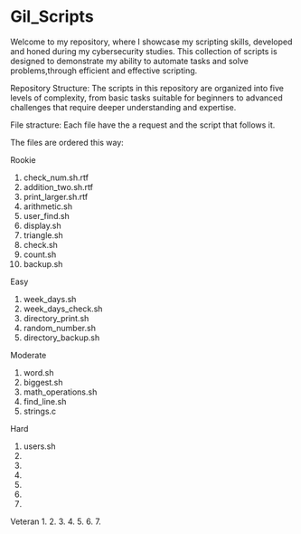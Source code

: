 # Gil_Scripts

Welcome to my repository, where I showcase my scripting skills, developed and honed during my cybersecurity studies. This collection of scripts is designed to demonstrate my ability to automate tasks and solve problems,through efficient and effective scripting.

Repository Structure: The scripts in this repository are organized into five levels of complexity, from basic tasks suitable for beginners to advanced challenges that require deeper understanding and expertise. 

File stracture: Each file have the a request and the script that follows it.

The files are ordered this way:

Rookie
1. check_num.sh.rtf
2. addition_two.sh.rtf
3. print_larger.sh.rtf
4. arithmetic.sh
5. user_find.sh
6. display.sh
7. triangle.sh
8. check.sh
9. count.sh
10. backup.sh

Easy
1. week_days.sh
2. week_days_check.sh
3. directory_print.sh
4. random_number.sh
5. directory_backup.sh

Moderate
1. word.sh
2. biggest.sh
3. math_operations.sh
4. find_line.sh
5. strings.c

Hard
1. users.sh
2.
3.
4.
5.
6.
7.

Veteran
1.
2.
3.
4.
5.
6.
7.


